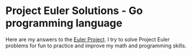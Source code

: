 # Project Euler Solutions - Go programming language

Here are my answers to the [Euler Project](https://projecteuler.net/).
I try to solve Project Euler problems for fun to practice and improve my math and programming skills.
